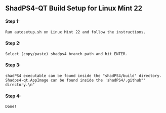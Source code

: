 ## ShadPS4-QT Build Setup for Linux Mint 22

#### Step 1:
`Run autosetup.sh on Linux Mint 22 and follow the instructions.`

#### Step 2:
`Select (copy/paste) shadps4 branch path and hit ENTER.`

#### Step 3:
`shadPS4 executable can be found inside the "shadPS4/build" directory.` <br>
`Shadps4-qt.AppImage can be found inside the 'shadPS4/.github"' directory.\n"`

#### Step 4:
`Done!`
